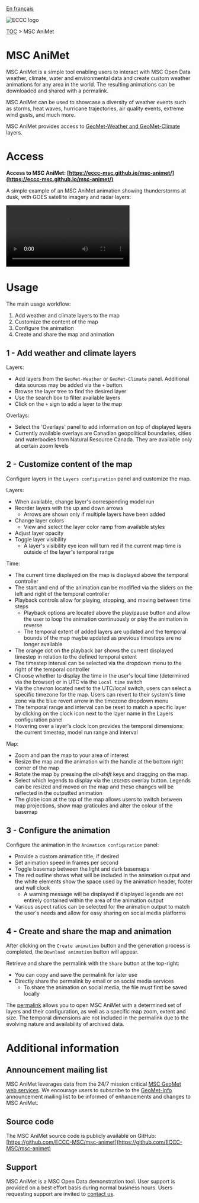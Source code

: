 [En français](readme_fr.md)

![ECCC logo](../img_eccc-logo.png)

[TOC](../readme_en.md) > MSC AniMet

# MSC AniMet

MSC AniMet is a simple tool enabling users to interact with MSC Open Data weather, climate, water and environmental data and create custom weather animations for any area in the world. The resulting animations can be downloaded and shared with a permalink.

MSC AniMet can be used to showcase a diversity of weather events such as storms, heat waves, hurricane trajectories, air quality events, extreme wind gusts, and much more.

MSC AniMet provides access to [GeoMet-Weather and GeoMet-Climate](../msc-geomet/readme_en.md) layers.

# Access

**Access to MSC AniMet: [https://eccc-msc.github.io/msc-animet/](https://eccc-msc.github.io/msc-animet/)**

A simple example of an MSC AniMet animation showing thunderstorms at dusk, with GOES satellite imagery and radar layers:

<video controls width="66%">
  <source src="https://collaboration.cmc.ec.gc.ca/cmc/cmos/public_doc/msc-animet/MSC-AniMet_20240522T2230Z_Thunderstorms_2024-05-22.mp4" type="video/mp4">
</video>
<br>


# Usage

The main usage workflow:

1. Add weather and climate layers to the map
2. Customize the content of the map
3. Configure the animation
4. Create and share the map and animation

## 1 - Add weather and climate layers

Layers:

* Add layers from the `GeoMet-Weather` or `GeoMet-Climate` panel. Additional data sources may be added via the `+` button.
* Browse the layer tree to find the desired layer
* Use the search box to filter available layers
* Click on the `+` sign to add a layer to the map

Overlays:

* Select the 'Overlays' panel to add information on top of displayed layers
* Currently available overlays are Canadian geopolitical boundaries, cities and waterbodies from Natural Resource Canada. They are available only at certain zoom levels

## 2 - Customize content of the map

Configure layers in the `Layers configuration` panel and customize the map.

Layers:

* When available, change layer's corresponding model run
* Reorder layers with the up and down arrows
  * Arrows are shown only if multiple layers have been added
* Change layer colors
    * View and select the layer color ramp from available styles
* Adjust layer opacity
* Toggle layer visibility
    * A layer's visibility eye icon will turn red if the current map time is outside of the layer's temporal range

Time:

* The current time displayed on the map is displayed above the temporal controller
* The start and end of the animation can be modified via the sliders on the left and right of the temporal controller
* Playback controls allow for playing, stopping, and moving between time steps
    * Playback options are located above the play/pause button and allow the user to loop the animation continuously or play the animation in reverse
    * The temporal extent of added layers are updated and the temporal bounds of the map maybe updated as previous timesteps are no longer available
* The orange dot on the playback bar shows the current displayed timestep in relation to the defined temporal extent
* The timestep interval can be selected via the dropdown menu to the right of the temporal controller
* Choose whether to display the time in the user's local time (determined via the browser) or in UTC via the `Local time` switch
* Via the chevron located next to the UTC/local switch, users can select a specific timezone for the map. Users can revert to their system's time zone via the blue revert arrow in the timezone dropdown menu
* The temporal range and interval can be reset to match a specific layer by clicking on the clock icon next to the layer name in the Layers configuration panel
* Hovering over a layer's clock icon provides the temporal dimensions: the current timestep, model run range and interval

Map:

* Zoom and pan the map to your area of interest
* Resize the map and the animation with the handle at the bottom right corner of the map
* Rotate the map by pressing the _alt-shift_ keys and dragging on the map.
* Select which legends to display via the `LEGENDS` overlay button. Legends can be resized and moved on the map and these changes will be reflected in the outputted animation
* The globe icon at the top of the map allows users to switch between map projections, show map graticules and alter the colour of the basemap

## 3 - Configure the animation

Configure the animation in the `Animation configuration` panel:

* Provide a custom animation title, if desired
* Set animation speed in frames per second
* Toggle basemap between the light and dark basemaps
* The red outline shows what will be included in the animation output and the white elements show the space used by the animation header, footer and wall clock
    * A warning message will be displayed if displayed legends are not entirely contained within the area of the animation output
* Various aspect ratios can be selected for the animation output to match the user's needs and allow for easy sharing on social media platforms

## 4 - Create and share the map and animation

After clicking on the `Create animation` button and the generation process is completed, the `Download animation` button will appear.

Retrieve and share the permalink with the `Share` button at the top-right:

* You can copy and save the permalink for later use
* Directly share the permalink by email or on social media services
    * To share the animation on social media, the file must first be saved locally

The [permalink](https://en.wikipedia.org/wiki/Permalink) allows you to open MSC AniMet with a determined set of layers and their configuration, as well as a specific map zoom, extent and size. The temporal dimensions are not included in the permalink due to the evolving nature and availability of archived data.

# Additional information

## Announcement mailing list

MSC AniMet leverages data from the 24/7 mission critical [MSC GeoMet web services](../msc-geomet/readme_en.md). We encourage users to subscribe to the [GeoMet-Info](https://comm.collab.science.gc.ca/mailman3/postorius/lists/geomet-info/) announcement mailing list to be informed of enhancements and changes to MSC AniMet.

## Source code

The MSC AniMet source code is publicly available on GitHub: [https://github.com/ECCC-MSC/msc-animet](https://github.com/ECCC-MSC/msc-animet)

## Support

MSC AniMet is a MSC Open Data demonstration tool. User support is provided on a best effort basis during normal business hours. Users requesting support are invited to [contact us](https://www.weather.gc.ca/mainmenu/contact_us_e.html).
